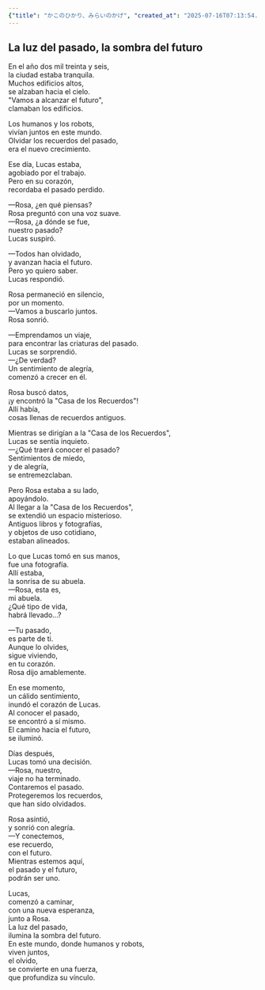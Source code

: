 ```yaml
---
{"title": "かこのひかり、みらいのかげ", "created_at": "2025-07-16T07:13:54.311530+09:00", "pattern_id": 8, "pattern_name": "未来の忘却型", "year": 2056}
---
```


## La luz del pasado, la sombra del futuro

En el año dos mil treinta y seis,  
la ciudad estaba tranquila.  
Muchos edificios altos,  
se alzaban hacia el cielo.  
"Vamos a alcanzar el futuro",  
clamaban los edificios.  

Los humanos y los robots,  
vivían juntos en este mundo.  
Olvidar los recuerdos del pasado,  
era el nuevo crecimiento.  

Ese día, Lucas estaba,  
agobiado por el trabajo.  
Pero en su corazón,  
recordaba el pasado perdido.  

—Rosa, ¿en qué piensas?  
Rosa preguntó con una voz suave.  
—Rosa, ¿a dónde se fue,  
nuestro pasado?  
Lucas suspiró.  

—Todos han olvidado,  
y avanzan hacia el futuro.  
Pero yo quiero saber.  
Lucas respondió.  

Rosa permaneció en silencio,  
por un momento.  
—Vamos a buscarlo juntos.  
Rosa sonrió.  

—Emprendamos un viaje,  
para encontrar las criaturas del pasado.  
Lucas se sorprendió.  
—¿De verdad?  
Un sentimiento de alegría,  
comenzó a crecer en él.  

Rosa buscó datos,  
¡y encontró la "Casa de los Recuerdos"!  
Allí había,  
cosas llenas de recuerdos antiguos.  

Mientras se dirigían a la "Casa de los Recuerdos",  
Lucas se sentía inquieto.  
—¿Qué traerá conocer el pasado?  
Sentimientos de miedo,  
y de alegría,  
se entremezclaban.  

Pero Rosa estaba a su lado,  
apoyándolo.  
Al llegar a la "Casa de los Recuerdos",  
se extendió un espacio misterioso.  
Antiguos libros y fotografías,  
y objetos de uso cotidiano,  
estaban alineados.  

Lo que Lucas tomó en sus manos,  
fue una fotografía.  
Allí estaba,  
la sonrisa de su abuela.  
—Rosa, esta es,  
mi abuela.  
¿Qué tipo de vida,  
habrá llevado...?  

—Tu pasado,  
es parte de ti.  
Aunque lo olvides,  
sigue viviendo,  
en tu corazón.  
Rosa dijo amablemente.  

En ese momento,  
un cálido sentimiento,  
inundó el corazón de Lucas.  
Al conocer el pasado,  
se encontró a sí mismo.  
El camino hacia el futuro,  
se iluminó.  

Días después,  
Lucas tomó una decisión.  
—Rosa, nuestro,  
viaje no ha terminado.  
Contaremos el pasado.  
Protegeremos los recuerdos,  
que han sido olvidados.  

Rosa asintió,  
y sonrió con alegría.  
—Y conectemos,  
ese recuerdo,  
con el futuro.  
Mientras estemos aquí,  
el pasado y el futuro,  
podrán ser uno.  

Lucas,  
comenzó a caminar,  
con una nueva esperanza,  
junto a Rosa.  
La luz del pasado,  
ilumina la sombra del futuro.  
En este mundo, donde humanos y robots,  
viven juntos,  
el olvido,  
se convierte en una fuerza,  
que profundiza su vínculo.
